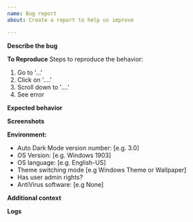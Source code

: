 ```yaml
---
name: Bug report
about: Create a report to help us improve

---
```


**Describe the bug**
<!--A clear and concise description of what the bug is.--> 

**To Reproduce**
Steps to reproduce the behavior:
1. Go to '...'
2. Click on '....'
3. Scroll down to '....'
4. See error

**Expected behavior**
<!-- A clear and concise description of what you expected to happen. -->

**Screenshots**
<!-- If applicable, add screenshots to help explain your problem. -->

**Environment:**
 - Auto Dark Mode version number: [e.g. 3.0]
 - OS Version: [e.g. Windows 1903]
 - OS language: [e.g. English-US]
 - Theme switching mode [e.g Windows Theme or Wallpaper]
 - Has user admin rights?
 - AntiVirus software: [e.g None]


**Additional context**
<!--Add any other context about the problem here.-->

**Logs**
<!-- For version X: Please provide the service.log file or parts of it that you deem relevant for your issue-->
